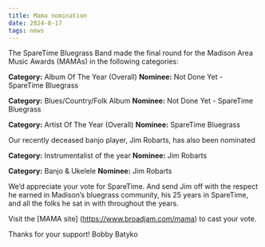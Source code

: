 ```yaml
---
title: Mama nomination
date: 2024-8-17
tags: news
---
```


The SpareTime Bluegrass Band made the final round for the Madison Area Music Awards (MAMAs) in the following categories:

**Category:** Album Of The Year (Overall)
**Nominee:** Not Done Yet - SpareTime Bluegrass

**Category:** Blues/Country/Folk Album
**Nominee:** Not Done Yet - SpareTime Bluegrass

**Category:** Artist Of The Year (Overall)
**Nominee:** SpareTime Bluegrass


Our recently deceased banjo player, Jim Robarts, has also been nominated

**Category:** Instrumentalist of the year
**Nominee:** Jim Robarts

**Category:** Banjo & Ukelele
**Nominee:** Jim Robarts


We’d appreciate your vote for SpareTime.  And send Jim off with the respect he earned in Madison’s bluegrass community, his 25 years in SpareTime, and all the folks he sat in with throughout the years.

Visit the [MAMA site] (https://www.broadjam.com/mama) to cast your vote.   

Thanks for your support!  Bobby Batyko

